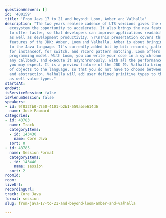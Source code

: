 ```yaml
---
questionAnswers: []
id: '400159'
title: 'From Java 17 to 21 and beyond: Loom, Amber and Valhalla'
description: "The two years realese cadence of LTS versions gives the entire Java
  ecosystem the opportunity to accelerate. It also brings the new features Java has
  to offer faster, so that developers can improve applications readability, maintainability
  as well as development productivity. \r\nThis presentation covers three of the new
  features of the JDK: Amber, Loom and Valhalla. Amber is about bringing pattern matching
  to the Java language. It's currently added bit by bit: records, pattern matching
  for instanceof, for switch, and record pattern matching. Loom offers a new concurrent
  programming model. With Loom, you can write your code in a synchronous way, without
  any callback, and execute it asynchronously, with all the performances benefits
  you may expect. It is a preview feature of the JDK 19. Valhalla brings a new kind
  of objects to the language, so that you do not have to choose between performances
  and abstraction. Valhalla will add user defined primitive types to the Java language
  as well value types."
startsAt: 
endsAt: 
isServiceSession: false
isPlenumSession: false
speakers:
- id: 9f032fb0-7350-4101-b2b1-559ab6e614d6
  name: José Paumard
categories:
- id: 43783
  name: Track
  categoryItems:
  - id: 143430
    name: Core Java
  sort: 0
- id: 43785
  name: Session Format
  categoryItems:
  - id: 143440
    name: session
  sort: 2
roomId: 
room: 
liveUrl: 
recordingUrl: 
track: Core Java
format: session
slug: from-java-17-to-21-and-beyond-loom-amber-and-valhalla

---
```

